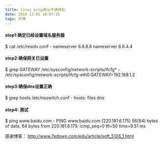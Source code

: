 ```yaml
---
title: linux ping通ip不通域名
date: 2016-12-01 10:07:15
tags: 环境
---
```


<h4>step1:确定已经设置域名服务器</h4>
  $ cat /etc/resolv.conf
    -
    nameserver 8.8.8.8
    nameserver 8.8.4.4
<!--more-->
    

<h4>step2:确保网关已设置</h4>
  $ grep GATEWAY /etc/sysconfig/network-scripts/ifcfg*
    -
    /etc/sysconfig/network-scripts/ifcfg-eth0:GATEWAY=192.168.1.2

<h4>step3:确保dns设置正确</h4>
  $ grep hosts /etc/nsswitch.conf
    -
    hosts: files dns

 
 <h4>step4: 测试 </h4> 
  $ ping www.baidu.com
  -
  PING www.baidu.com (220.181.6.175) 56(84) bytes of data.
  64 bytes from 220.181.6.175: icmp_seq=0 ttl=50 time=9.51 ms   


  感谢博客： http://www.7edown.com/edu/article/soft_5126_1.html      